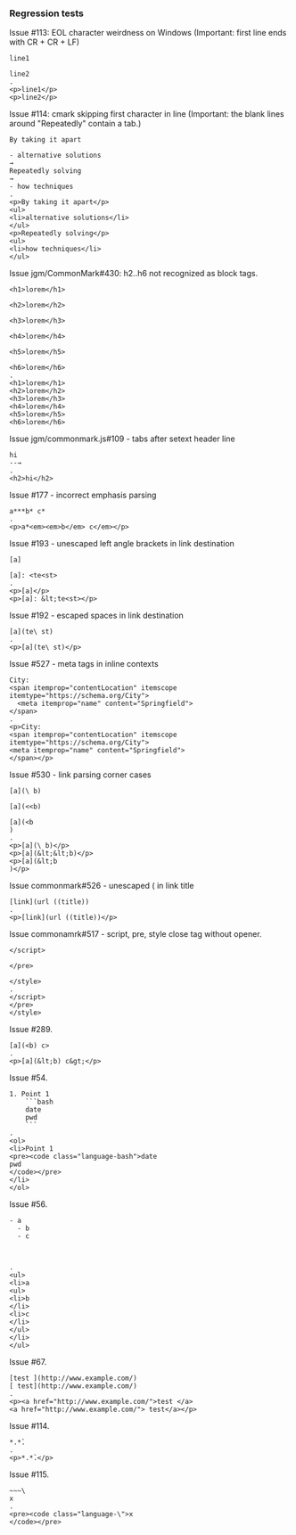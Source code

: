 ### Regression tests

Issue #113: EOL character weirdness on Windows
(Important: first line ends with CR + CR + LF)

```````````````````````````````` example
line1
line2
.
<p>line1</p>
<p>line2</p>
````````````````````````````````

Issue #114: cmark skipping first character in line
(Important: the blank lines around "Repeatedly" contain a tab.)

```````````````````````````````` example
By taking it apart

- alternative solutions
→
Repeatedly solving
→
- how techniques
.
<p>By taking it apart</p>
<ul>
<li>alternative solutions</li>
</ul>
<p>Repeatedly solving</p>
<ul>
<li>how techniques</li>
</ul>
````````````````````````````````

Issue jgm/CommonMark#430:  h2..h6 not recognized as block tags.

```````````````````````````````` example
<h1>lorem</h1>

<h2>lorem</h2>

<h3>lorem</h3>

<h4>lorem</h4>

<h5>lorem</h5>

<h6>lorem</h6>
.
<h1>lorem</h1>
<h2>lorem</h2>
<h3>lorem</h3>
<h4>lorem</h4>
<h5>lorem</h5>
<h6>lorem</h6>
````````````````````````````````

Issue jgm/commonmark.js#109 - tabs after setext header line


```````````````````````````````` example
hi
--→
.
<h2>hi</h2>
````````````````````````````````

Issue #177 - incorrect emphasis parsing

```````````````````````````````` example
a***b* c*
.
<p>a*<em><em>b</em> c</em></p>
````````````````````````````````

Issue #193 - unescaped left angle brackets in link destination

```````````````````````````````` example
[a]

[a]: <te<st>
.
<p>[a]</p>
<p>[a]: &lt;te<st></p>
````````````````````````````````

Issue #192 - escaped spaces in link destination


```````````````````````````````` example
[a](te\ st)
.
<p>[a](te\ st)</p>
````````````````````````````````

Issue #527 - meta tags in inline contexts

```````````````````````````````` example
City:
<span itemprop="contentLocation" itemscope itemtype="https://schema.org/City">
  <meta itemprop="name" content="Springfield">
</span>
.
<p>City:
<span itemprop="contentLocation" itemscope itemtype="https://schema.org/City">
<meta itemprop="name" content="Springfield">
</span></p>
````````````````````````````````

Issue #530 - link parsing corner cases

```````````````````````````````` example
[a](\ b)

[a](<<b)

[a](<b
)
.
<p>[a](\ b)</p>
<p>[a](&lt;&lt;b)</p>
<p>[a](&lt;b
)</p>
````````````````````````````````

Issue commonmark#526 - unescaped ( in link title

```````````````````````````````` example
[link](url ((title))
.
<p>[link](url ((title))</p>
````````````````````````````````

Issue commonamrk#517 - script, pre, style close tag without
opener.

```````````````````````````````` example
</script>

</pre>

</style>
.
</script>
</pre>
</style>
````````````````````````````````

Issue #289.

```````````````````````````````` example
[a](<b) c>
.
<p>[a](&lt;b) c&gt;</p>
````````````````````````````````

Issue #54.

```````````````````````````````` example
1. Point 1
    ```bash
    date
    pwd
    ```
.
<ol>
<li>Point 1
<pre><code class="language-bash">date
pwd
</code></pre>
</li>
</ol>
````````````````````````````````

Issue #56.

```````````````````````````````` example
- a
  - b
  - c



.
<ul>
<li>a
<ul>
<li>b
</li>
<li>c
</li>
</ul>
</li>
</ul>
````````````````````````````````

Issue #67.
```````````````````````````````` example
[test ](http://www.example.com/)
[ test](http://www.example.com/)
.
<p><a href="http://www.example.com/">test </a>
<a href="http://www.example.com/"> test</a></p>
````````````````````````````````

Issue #114.
```````````````````````````````` example
*.*̀.
.
<p>*.*̀.</p>
````````````````````````````````

Issue #115.
```````````````````````````````` example
~~~\
x
.
<pre><code class="language-\">x
</code></pre>
````````````````````````````````
